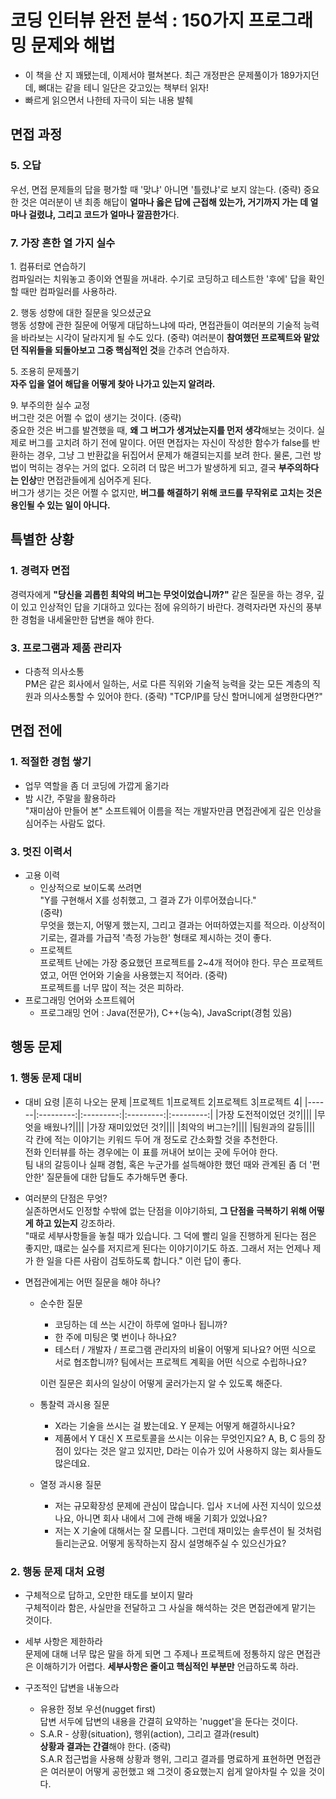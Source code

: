 # 코딩 인터뷰 완전 분석 : 150가지 프로그래밍 문제와 해법
* 이 책을 산 지 꽤됐는데, 이제서야 펼쳐본다. 최근 개정판은 문제풀이가 189가지던데, 뼈대는 같을 테니 일단은 갖고있는 책부터 읽자!
* 빠르게 읽으면서 나한테 자극이 되는 내용 발췌

## 면접 과정
### 5. 오답
우선, 면접 문제들의 답을 평가할 때 '맞냐' 아니면 '틀렸냐'로 보지 않는다. (중략) 중요한 것은 여러분이 낸 최종 해답이 **얼마나 옳은 답에 근접해 있는가, 거기까지 가는 데 얼마나 걸렸냐, 그리고 코드가 얼마나 깔끔한가**다.

### 7. 가장 흔한 열 가지 실수
1\. 컴퓨터로 연습하기  
컴파일러는 치워놓고 종이와 연필을 꺼내라. 수기로 코딩하고 테스트한 '후에' 답을 확인할 때만 컴파일러를 사용하라.  

2\. 행동 성향에 대한 질문을 잊으셨군요  
행동 성향에 관한 질문에 어떻게 대답하느냐에 따라, 면접관들이 여러분의 기술적 능력을 바라보는 시각이 달라지게 될 수도 있다. (중략) 여러분이 **참여했던 프로젝트와 맡았던 직위들을 되돌아보고 그중 핵심적인 것**을 간추려 연습하자.  

5\. 조용히 문제풀기  
**자주 입을 열어 해답을 어떻게 찾아 나가고 있는지 알려라.**

9\. 부주의한 실수 교정  
버그란 것은 어쩔 수 없이 생기는 것이다.  (중략)  
중요한 것은 버그를 발견했을 때, **왜 그 버그가 생겨났는지를 먼저 생각**해보는 것이다. 실제로 버그를 고치려 하기 전에 말이다. 어떤 면접자는 자신이 작성한 함수가 false를 반환하는 경우, 그냥 그 반환값을 뒤집어서 문제가 해결되는지를 보려 한다. 물론, 그런 방법이 먹히는 경우는 거의 없다. 오히려 더 많은 버그가 발생하게 되고, 결국 **부주의하다는 인상**만 면접관들에게 심어주게 된다.  
버그가 생기는 것은 어쩔 수 없지만, **버그를 해결하기 위해 코드를 무작위로 고치는 것은 용인될 수 있는 일이 아니다.**

## 특별한 상황
### 1. 경력자 면접
경력자에게 **"당신을 괴롭힌 최악의 버그는 무엇이었습니까?"** 같은 질문을 하는 경우, 깊이 있고 인상적인 답을 기대하고 있다는 점에 유의하기 바란다. 경력자라면 자신의 풍부한 경험을 내세울만한 답변을 해야 한다.

### 3. 프로그램과 제품 관리자
* 다층적 의사소통  
PM은 같은 회사에서 일하는, 서로 다른 직위와 기술적 능력을 갖는 모든 계층의 직원과 의사소통할 수 있어야 한다. (중략) "TCP/IP를 당신 할머니에게 설명한다면?"

## 면접 전에
### 1. 적절한 경험 쌓기
* 업무 역할을 좀 더 코딩에 가깝게 옮기라
* 밤 시간, 주말을 활용하라  
"재미삼아 만들어 본" 소프트웨어 이름을 적는 개발자만큼 면접관에게 깊은 인상을 심어주는 사람도 없다.

### 3. 멋진 이력서
* 고용 이력
    * 인상적으로 보이도록 쓰려면  
    "Y를 구현해서 X를 성취했고, 그 결과 Z가 이루어졌습니다."  
    (중략)  
    무엇을 했는지, 어떻게 했는지, 그리고 결과는 어떠하였는지를 적으라. 이상적이기로는, 결과를 가급적 '측정 가능한' 형태로 제시하는 것이 좋다.
    * 프로젝트  
    프로젝트 난에는 가장 중요했던 프로젝트를 2~4개 적어야 한다. 무슨 프로젝트였고, 어떤 언어와 기술을 사용했는지 적어라. (중략)  
    프로젝트를 너무 많이 적는 것은 피하라.
* 프로그래밍 언어와 소프트웨어
    * 프로그래밍 언어 : Java(전문가), C++(능숙), JavaScript(경험 있음)


## 행동 문제
### 1. 행동 문제 대비
* 대비 요령
    |흔히 나오는 문제 |프로젝트 1|프로젝트 2|프로젝트 3|프로젝트 4|
    |------|:---------:|:---------:|:---------:|:---------:|
    |가장 도전적이었던 것?||||
    |무엇을 배웠나?||||
    |가장 재미있었던 것?||||
    |최악의 버그는?||||
    |팀원과의 갈등||||
    각 칸에 적는 이야기는 키워드 두어 개 정도로 간소화할 것을 추천한다.  
    전화 인터뷰를 하는 경우에는 이 표를 꺼내어 보이는 곳에 두어야 한다.  
    팀 내의 갈등이나 실패 경험, 혹은 누군가를 설득해야한 했던 때와 관계된 좀 더 '편안한' 질문들에 대한 답들도 추가해두면 좋다.

* 여러분의 단점은 무엇?  
실존하면서도 인정할 수밖에 없는 단점을 이야기하되, **그 단점을 극복하기 위해 어떻게 하고 있는지** 강조하라.  
"때로 세부사항들을 놓칠 때가 있습니다. 그 덕에 빨리 일을 진행하게 된다는 점은 좋지만, 떄로는 실수를 저지르게 된다는 이야기이기도 하죠. 그래서 저는 언제나 제가 한 일을 다른 사람이 검토하도록 합니다." 이런 답이 좋다.

* 면접관에게는 어떤 질문을 해야 하나?
    * 순수한 질문
        * 코딩하는 데 쓰는 시간이 하루에 얼마나 됩니까?
        * 한 주에 미팅은 몇 번이나 하나요?
        * 테스터 / 개발자 / 프로그램 관리자의 비율이 어떻게 되나요? 어떤 식으로 서로 협조합니까? 팀에서는 프로젝트 계획을 어떤 식으로 수립하나요?
    
        이런 질문은 회사의 일상이 어떻게 굴러가는지 알 수 있도록 해준다.
    * 통찰력 과시용 질문
        * X라는 기술을 쓰시는 걸 봤는데요. Y 문제는 어떻게 해결하시나요?
        * 제품에서 Y 대신 X 프로토콜을 쓰시는 이유는 무엇인지요? A, B, C 등의 장점이 있다는 것은 알고 있지만, D라는 이슈가 있어 사용하지 않는 회사들도 많은데요.
    * 열정 과시용 질문
        * 저는 규모확장성 문제에 관심이 많습니다. 입사 ㅈ너에 사전 지식이 있으셨나요, 아니면 회사 내에서 그에 관해 배울 기회가 있었나요?
        * 저는 X 기술에 대해서는 잘 모릅니다. 그런데 재미있는 솔루션이 될 것처럼 들리는군요. 어떻게 동작하는지 잠시 설명해주실 수 있으신가요?

### 2. 행동 문제 대처 요령
* 구체적으로 답하고, 오만한 태도를 보이지 말라  
구체적이라 함은, 사실만을 전달하고 그 사실을 해석하는 것은 면접관에게 맡기는 것이다.

* 세부 사항은 제한하라  
문제에 대해 너무 많은 말을 하게 되면 그 주제나 프로젝트에 정통하지 않은 면접관은 이해하기가 어렵다. **세부사항은 줄이고 핵심적인 부분만** 언급하도록 하라.

* 구조적인 답변을 내놓으라
    * 유용한 정보 우선(nugget first)  
    답변 서두에 답변의 내용을 간결히 요약하는 'nugget'을 둔다는 것이다.
    * S.A.R - 상황(situation), 행위(action), 그리고 결과(result)  
    **상황과 결과는 간결**해야 한다. (중략)  
    S.A.R 접근법을 사용해 상황과 행위, 그리고 결과를 명료하게 표현하면 면접관은 여러분이 어떻게 공헌했고 왜 그것이 중요했는지 쉽게 알아차릴 수 있을 것이다.